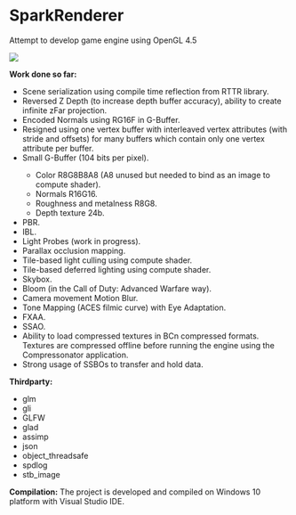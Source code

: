 # SparkRenderer
Attempt to develop game engine using OpenGL 4.5

<img src="https://i.stack.imgur.com/gW6hR.jpg"/>

<b>Work done so far:</b>
<ul>
    <li>Scene serialization using compile time reflection from RTTR library.</li>
    <li>Reversed Z Depth (to increase depth buffer accuracy), ability to create infinite zFar projection.</li>
    <li>Encoded Normals using RG16F in G-Buffer.</li>
    <li>Resigned using one vertex buffer with interleaved vertex attributes (with stride and offsets) for many buffers
        which contain only one vertex attribute per buffer.</li>
    <li>Small G-Buffer (104 bits per pixel).</li>
    <ul>
        <li> Color R8G8B8A8 (A8 unused but needed to bind as an image to compute shader).</li>
        <li> Normals R16G16.</li>
        <li> Roughness and metalness R8G8.</li>
        <li> Depth texture 24b.</li>
    </ul>
    <li>PBR.</li>
    <li>IBL.</li>
    <li>Light Probes (work in progress).</li>
    <li>Parallax occlusion mapping.</li>
    <li>Tile-based light culling using compute shader.</li>
    <li>Tile-based deferred lighting using compute shader.</li>
    <li>Skybox.</li>
    <li>Bloom (in the Call of Duty: Advanced Warfare way).</li>
    <li>Camera movement Motion Blur.</li>
    <li>Tone Mapping (ACES filmic curve) with Eye Adaptation.</li>
    <li>FXAA.</li>
    <li>SSAO.</li>
    <li>Ability to load compressed textures in BCn compressed formats.
        Textures are compressed offline before running the engine using the Compressonator application.</li>
    <li>Strong usage of SSBOs to transfer and hold data.</li>
</ul>

<b>Thirdparty:</b>
<ul>
<li>glm</li>
<li>gli</li>
<li>GLFW</li>
<li>glad</li>
<li>assimp</li>
<li>json</li>
<li>object_threadsafe</li>
<li>spdlog</li>
<li>stb_image</li>
</ul>

<b>Compilation:</b>
The project is developed and compiled on Windows 10 platform with Visual Studio IDE.

